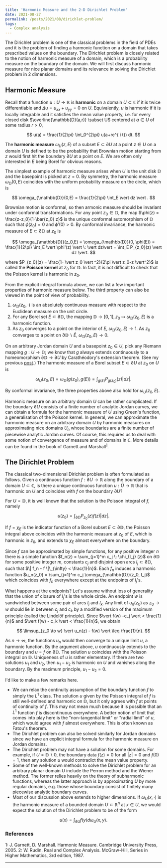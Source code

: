 ```yaml
---
title: 'Harmonic Measure and the 2-D Dirichlet Problem'
date: 2021-08-27
permalink: /posts/2021/08/dirichlet-problem/
tags:
  - Complex analysis
---
```


The Dirichlet problem is one of the classical problems in the field of PDEs and it is the problem of finding a harmonic function on a domain that takes prescribed values on the boundary. The Dirichlet problem is closely related to the notion of harmonic measure of a domain, which is a probability measure on the boundary of the domain. We will first discuss harmonic measure for nice planar domains and its relevance in solving the Dirichlet problem in 2 dimensions.

## Harmonic Measure

Recall that a function $u : U \to \mathbb{R}$ is **harmonic** on a domain $U \subset \mathbb{C}$ if it is twice differentiable and $\Delta u = u_{xx} + u_{yy} = 0$ on $U$. Equivalently, $u$ is harmonic if it is locally integrable and it satisfies the mean value property, i.e. for every closed disk $\overline{\mathbb{D}(a,r)} \subset U$ centered at $a \in U$ of some radius $r>0$,

$$
u(a) = \frac{1}{2\pi} \int_0^{2\pi} u(a+re^{ i t}) dt.
$$

The **harmonic measure** $\omega_U(z,E)$ of a subset $E \subset \partial U$ at a point $z \in U$ on a domain $U$ is defined to be the probability that Brownian motion starting from $z$ would first hit the boundary $\partial U$ at a point on $E$. We are often only interested in $E$ being Borel for obvious reasons.

The simplest example of harmonic measure arises when $U$ is the unit disk $\mathbb{D}$ and the basepoint is picked at $z=0$. By symmetry, the harmonic measure $\omega_{\mathbb{D}}(0,E)$ coincides with the uniform probability measure on the circle, which is

$$
\omega_{\mathbb{D}}(0,E) = \frac{1}{2\pi} \int_E \vert dz \vert .
$$

Brownian motion is conformal, so then armonic measure should be invariant under conformal transformations. For any point $z_0 \in \mathbb{D}$, the map $\phi(z) = \frac{z-z_0}{1-\bar{z_0} z}$ is the unique conformal automorphism of $\mathbb{D}$ such that $\phi(z_0) =0$ and $\phi'(0) >0$. By conformal invariance, the harmonic measure of $E \subset \partial \mathbb{D}$ at $z_0$ is

$$
\omega_{\mathbb{D}}(z_0,E) = \omega_{\mathbb{D}}(0, \phi(E)) = \frac{1}{2\pi} \int_E \vert \phi'(z) \vert \: \vert dz\vert = \int_E P_{z_0}(z) \vert dz \vert.
$$

where $P_{z_0}(z) = \frac{1- \vert z_0 \vert ^2}{2\pi \vert z_0-z \vert^2}$ is called the **Poisson kernel** at $z_0$ for $\mathbb{D}$. In fact, it is not difficult to check that the Poisson kernel is harmonic in $z_0$.

From the explicit integral formula above, we can list a few important properties of harmonic measure below. The third property can also be viewed in the point of view of probability.
1. $\omega_{\mathbb{D}} (z_0, \cdot)$ is an absolutely continuous measure with respect to the Euclidean measure on the unit circle.
2. For any Borel set $E \subset \partial \mathbb{D}$, the mapping $\mathbb{D} \to [0,1], z_0 \mapsto \omega_{\mathbb{D}}(z_0,E)$ is a harmonic function.
3. As $z_0$ converges to a point on the interior of $E$, $\omega_{\mathbb{D}}(z_0,E) \to 1$. As $z_0$ converges to a point on $\partial\mathbb{D} \backslash \bar{E}$, $\omega_{\mathbb{D}}(z_0,E) \to 0$.

On an arbitrary Jordan domain $U$ and a basepoint $z_0 \in U$, pick any Riemann mapping $g : U \to \mathbb{D}$; we know that $g$ always extends continuously to a homeomorphism $\partial \mathbb{D} \to \partial U$ by Carathéodory's extension theorem. (See my previous [post](/posts/2020/08/continuous-extension-of-riemann-mappings-and-local-connectivity/).) The harmonic measure of a Borel subset $E \subset \partial U$ at $z_0$ on $U$ is

$$
\omega_{U} (z_0, E) = \omega_{\mathbb{D}} (g(z_0), g(E)) = \int_{g(E)} P_{g(z_0)}(z) \vert dz\vert.
$$

By conformal invariance, the three properties above also hold for $\omega_{U} (z_0, E)$.

Harmonic measure on an arbitrary domain $U$ can be rather complicated. If the boundary $\partial U$ consists of a finite number of analytic Jordan curves, we can obtain a formula for the harmonic measure of $U$ using Green's function, a generalisation of the Poisson kernel. In general, we can approximate the harmonic measure on an arbitrary domain $U$ by harmonic measures on approximating nice domains $U_n$ whose boundaries are a finite number of piecewise analytic Jordan curves. Of course, this requires us to deal with some notion of convergence of measure and of domains in $\mathbb{C}$. More details can be found in the book of Garnett and Marshall<sup>[1](#fn1)</sup>.

## The Dirichlet Problem

The classical two-dimensional Dirichlet problem is often formulated as follows. Given a continuous function $f: \partial U \to \mathbb{R}$ along the boundary of a domain $U \subset \mathbb{C}$, is there a unique continuous function $u : \bar{U} \to \mathbb{R}$ that is harmonic on $U$ and coincides with $f$ on the boundary $\partial U$?

For $U = \mathbb{D}$, it is well known that the solution is the Poisson integral of $f$, namely

$$
u(z_0) = \int_{\partial\mathbb{D}} P_{z_0}(z) f(z) \vert dz\vert.
$$

If $f = \chi_E$ is the indicator function of a Borel subset $E\subset \partial \mathbb{D}$, the Poisson integral above coincides with the harmonic measure at $z_0$ of $E$, which is harmonic in $z_0$, and extends to $\chi_E$ almost everywhere on the boundary.

Since $f$ can be approximated by simple functions, for any positive integer $n$ there is a simple function $f_n(z) = \sum_{j=1}^m c_j \: \chi_{I_j} (z)$ on $\partial \mathbb{D}$ for some positive integer $m$, constants $c_j$ and disjoint open arcs $I_j \subset \partial \mathbb{D}$, such that $\| f_n - f \|\_{\infty} < \frac{1}{n}$. Each $f_n$ induces a harmonic function $u_n(z_0) = \sum_{j=1}^m c_j \omega_{\mathbb{D}}(z_0, I_j)$ which coincides with $f_n$ everywhere except at the endpoints of $I_j$'s.

What happens at the endpoints? Let's assume without loss of generality that the union of closure of $I_j$'s is the whole circle. An endpoint $w$ is sandwiched between some pair of arcs $I_j$ and $I_k$. Any limit of $u_n(z_0)$ as $z_0\to w$ should lie in between $c_j$ and $c_k$ by a modified version of the maximum principle (called the Lindelöf principle). Since $\vert f(w) -c_j \vert < \frac{1}{n}$ and $\vert f(w) - c_k \vert < \frac{1}{n}$, we obtain

$$
\limsup_{z_0 \to w} \vert u_n(z) - f(w) \vert \leq \frac{1}{n}.
$$

As $n \to \infty$, the functions $u_n$ would then converge to a unique limit $u$, a harmonic function. By the argument above, $u$ continuously extends to the boundary and $u=f$ on $\partial \mathbb{D}$. The solution $u$ coincides with the Poisson integral on $\mathbb{D}$. Uniqueness of $u$ is rather elementary. If there are two solutions $u_1$ and $u_2$, then $u_1 - u_2$ is harmonic on $U$ and vanishes along the boundary. By the maximum principle, $u_1 - u_2 = 0$.

I'd like to make a few remarks here.
* We can relax the continuity assumption of the boundary function $f$ to simply the $L^1$ class. The solution $u$ given by the Poisson integral of $f$ is still well-defined and harmonic on $\mathbb{D}$, but it only agrees with $f$ at points of continuity of $f$. This may not mean much because it is possible that an $L^1$ function $f$ is discontinuous everywhere. A better notion of limit that comes into play here is the "non-tangential limit" or "radial limit" of $u$, which would agree with $f$ almost everywhere. This is often known as Fatou's theorem.
* The Dirichlet problem can also be solved similarly for Jordan domains since we have an explicit integral formula for the harmonic measure on Jordan domains.
* The Dirichlet problem may not have a solution for some domains. For example, if $U = \mathbb{D} \backslash {0}$, the boundary data $f(z) = 0$ for all $\vert z \vert =0$ and $f(0) = 1$, then any solution $u$ would contradict the mean value property.
* Some of the well-known methods to solve the Dirichlet problem for an arbitrary planar domain $U$ include the Perron method and the Wiener method. The former relies heavily on the theory of subharmonic functions, whereas the latter approach is by approximating $U$ by more regular domains, e.g. those whose boundary consist of finitely many piecewise analytic boundary curves.
* Most of our discussion above extends to higher dimensions. If $\omega_U (x, \cdot)$ is the harmonic measure of a bounded domain $U \subset \mathbb{R}^n$ at $x \in U$, we would expect the solution of the Dirichlet problem to be of the form

$$
u(x) = \int_{\partial U} f(y) d\omega_U(x,y).
$$

### References
<a name="fn1">1</a>: J. Garnett, D. Marshall. Harmonic Measure. Cambridge University Press, 2005.
<a name="fn2">2</a>: W. Rudin. Real and Complex Analysis. McGraw-Hill, Series in Higher Mathematics, 3rd edition, 1987.

------
